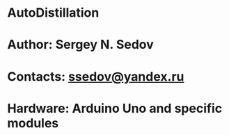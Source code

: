 # AutoDistillation
# Author: Sergey N. Sedov
# Contacts: ssedov@yandex.ru
# Hardware: Arduino Uno and specific modules
